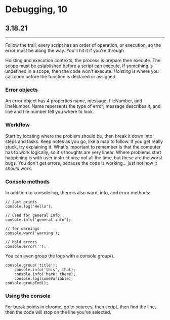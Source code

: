 # Debugging, 10

## 3.18.21

----

Follow the trail; every script has an order of operation, or execution, so the error must be along the way. You'll hit it if you're through

Hoisting and execution contexts, the process is prepare then execute. The scope must be established before a script can execute. If something is undefined in a scope, then the code won't execute. *Hoisting* is where you call code before the function is declared or assigned.

### Error objects

An error object has 4 properties name, message, fileNumber, and lineNumber. Name repersents the type of error; message describes it, and line and file number tell you where to look.

### Workflow

Start by locating where the problem should be, then break it down into steps and tasks. Keep notes as you go, like a map to follow. If you get really stuck, try explaining it. What's important to remember is that the computer has to work logically, so it's thoughts are very linear. Where problems start happening is with user instructions; not all the time, but these are the worst bugs. You don't get errors, because the code is working... just not how it *should* work.

### Console methods

In addition to console.log, there is also warn, info, and error methods:

````JS
// Just prints
console.log('Hello');

// used for general info
console.info('general info');

// for warnings
console.warn('warning');

// hold errors
console.error('');
````

You can even group the logs with a console.group().

````JS
console.group('title');
    console.info('this', that);
    console.info('here' there);
    console.log(someVariable);
console.groupEnd();
````

### Using the console

For break points in chrome, go to sources, then script, then find the line, then the code will stop on the line you've selected.